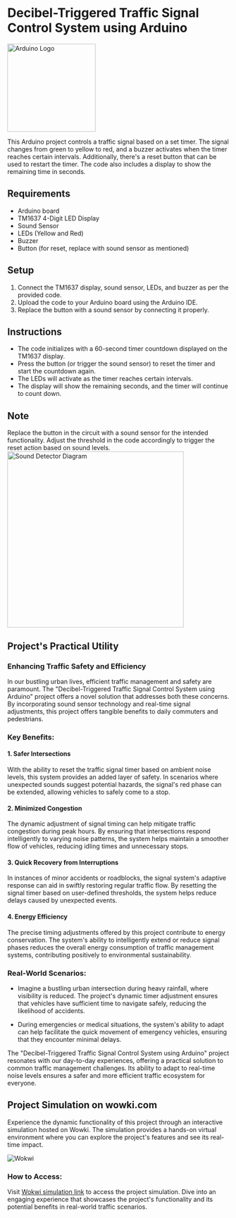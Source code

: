 # Decibel-Triggered Traffic Signal Control System using Arduino

<img src="https://cdn.freebiesupply.com/logos/large/2x/arduino-logo-png-transparent.png" alt="Arduino Logo" width="200">





This Arduino project controls a traffic signal based on a set timer. The signal changes from green to yellow to red, and a buzzer activates when the timer reaches certain intervals. Additionally, there's a reset button that can be used to restart the timer. The code also includes a display to show the remaining time in seconds.

## Requirements

- Arduino board
- TM1637 4-Digit LED Display
- Sound Sensor
- LEDs (Yellow and Red)
- Buzzer
- Button (for reset, replace with sound sensor as mentioned)

## Setup

1. Connect the TM1637 display, sound sensor, LEDs, and buzzer as per the provided code.
2. Upload the code to your Arduino board using the Arduino IDE.
3. Replace the button with a sound sensor by connecting it properly.

## Instructions

- The code initializes with a 60-second timer countdown displayed on the TM1637 display.
- Press the button (or trigger the sound sensor) to reset the timer and start the countdown again.
- The LEDs will activate as the timer reaches certain intervals.
- The display will show the remaining seconds, and the timer will continue to count down.

## Note

Replace the button in the circuit with a sound sensor for the intended functionality. Adjust the threshold in the code accordingly to trigger the reset action based on sound levels.
<img src="https://lab.arts.ac.uk/uploads/images/gallery/2022-09/lH203XWCwBecBW15-sounddetectordigitaldiagram-01.png" alt="Sound Detector Diagram" width="400">


## Project's Practical Utility

### Enhancing Traffic Safety and Efficiency

In our bustling urban lives, efficient traffic management and safety are paramount. The "Decibel-Triggered Traffic Signal Control System using Arduino" project offers a novel solution that addresses both these concerns. By incorporating sound sensor technology and real-time signal adjustments, this project offers tangible benefits to daily commuters and pedestrians.

### Key Benefits:

#### 1. Safer Intersections

With the ability to reset the traffic signal timer based on ambient noise levels, this system provides an added layer of safety. In scenarios where unexpected sounds suggest potential hazards, the signal's red phase can be extended, allowing vehicles to safely come to a stop.

#### 2. Minimized Congestion

The dynamic adjustment of signal timing can help mitigate traffic congestion during peak hours. By ensuring that intersections respond intelligently to varying noise patterns, the system helps maintain a smoother flow of vehicles, reducing idling times and unnecessary stops.

#### 3. Quick Recovery from Interruptions

In instances of minor accidents or roadblocks, the signal system's adaptive response can aid in swiftly restoring regular traffic flow. By resetting the signal timer based on user-defined thresholds, the system helps reduce delays caused by unexpected events.

#### 4. Energy Efficiency

The precise timing adjustments offered by this project contribute to energy conservation. The system's ability to intelligently extend or reduce signal phases reduces the overall energy consumption of traffic management systems, contributing positively to environmental sustainability.

### Real-World Scenarios:

- Imagine a bustling urban intersection during heavy rainfall, where visibility is reduced. The project's dynamic timer adjustment ensures that vehicles have sufficient time to navigate safely, reducing the likelihood of accidents.

- During emergencies or medical situations, the system's ability to adapt can help facilitate the quick movement of emergency vehicles, ensuring that they encounter minimal delays.

The "Decibel-Triggered Traffic Signal Control System using Arduino" project resonates with our day-to-day experiences, offering a practical solution to common traffic management challenges. Its ability to adapt to real-time noise levels ensures a safer and more efficient traffic ecosystem for everyone.


## Project Simulation on wowki.com

Experience the dynamic functionality of this project through an interactive simulation hosted on Wowki. The simulation provides a hands-on virtual environment where you can explore the project's features and see its real-time impact.

![Wokwi](https://www.google.com/url?sa=i&url=https%3A%2F%2Fwww.makerzine.com.br%2Feducacao%2Fwokwi-simulador-de-circuitos-eletronicos-open-source-para-makers%2F&psig=AOvVaw3tkGtTYN-BMeaUg0Iy1OLD&ust=1691589162430000&source=images&cd=vfe&opi=89978449&ved=0CBEQjRxqFwoTCIjKquuazYADFQAAAAAdAAAAABAY)


### How to Access:

Visit [Wokwi simulation link](https://wokwi.com/projects/353913754253943809) to access the project simulation. Dive into an engaging experience that showcases the project's functionality and its potential benefits in real-world traffic scenarios.


